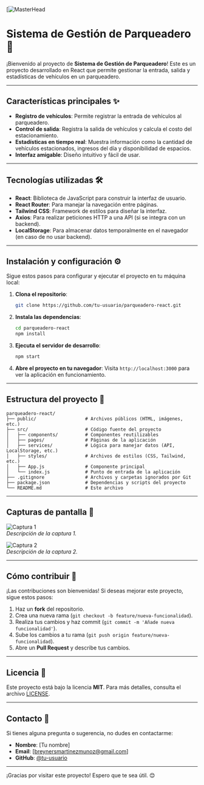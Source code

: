 [![MasterHead](https://okhosting.com/wp-content/uploads/Software.jpg)
# Sistema de Gestión de Parqueadero 🚗

¡Bienvenido al proyecto de **Sistema de Gestión de Parqueadero**! Este es un proyecto desarrollado en React que permite gestionar la entrada, salida y estadísticas de vehículos en un parqueadero.

---
## Características principales ✨

- **Registro de vehículos**: Permite registrar la entrada de vehículos al parqueadero.
- **Control de salida**: Registra la salida de vehículos y calcula el costo del estacionamiento.
- **Estadísticas en tiempo real**: Muestra información como la cantidad de vehículos estacionados, ingresos del día y disponibilidad de espacios.
- **Interfaz amigable**: Diseño intuitivo y fácil de usar.

---

## Tecnologías utilizadas 🛠️

- **React**: Biblioteca de JavaScript para construir la interfaz de usuario.
- **React Router**: Para manejar la navegación entre páginas.
- **Tailwind CSS**: Framework de estilos para diseñar la interfaz.
- **Axios**: Para realizar peticiones HTTP a una API (si se integra con un backend).
- **LocalStorage**: Para almacenar datos temporalmente en el navegador (en caso de no usar backend).

---

## Instalación y configuración ⚙️

Sigue estos pasos para configurar y ejecutar el proyecto en tu máquina local:

1. **Clona el repositorio**:
   ```bash
   git clone https://github.com/tu-usuario/parqueadero-react.git
   ```

2. **Instala las dependencias**:
   ```bash
   cd parqueadero-react
   npm install
   ```

3. **Ejecuta el servidor de desarrollo**:
   ```bash
   npm start
   ```

4. **Abre el proyecto en tu navegador**:
   Visita `http://localhost:3000` para ver la aplicación en funcionamiento.

---

## Estructura del proyecto 📂

```
parqueadero-react/
├── public/                  # Archivos públicos (HTML, imágenes, etc.)
├── src/                     # Código fuente del proyecto
│   ├── components/          # Componentes reutilizables
│   ├── pages/               # Páginas de la aplicación
│   ├── services/            # Lógica para manejar datos (API, LocalStorage, etc.)
│   ├── styles/              # Archivos de estilos (CSS, Tailwind, etc.)
│   ├── App.js               # Componente principal
│   └── index.js             # Punto de entrada de la aplicación
├── .gitignore               # Archivos y carpetas ignorados por Git
├── package.json             # Dependencias y scripts del proyecto
└── README.md                # Este archivo
```

---

## Capturas de pantalla 📸

![Captura 1](https://parzibyte.me/blog/wp-content/uploads/2022/05/Software-para-parqueadero-Configurar-tarifas-de-cobro.png)  
*Descripción de la captura 1.*

![Captura 2](https://via.placeholder.com/800x400)  
*Descripción de la captura 2.*

---

## Cómo contribuir 🚀

¡Las contribuciones son bienvenidas! Si deseas mejorar este proyecto, sigue estos pasos:

1. Haz un **fork** del repositorio.
2. Crea una nueva rama (`git checkout -b feature/nueva-funcionalidad`).
3. Realiza tus cambios y haz commit (`git commit -m 'Añade nueva funcionalidad'`).
4. Sube los cambios a tu rama (`git push origin feature/nueva-funcionalidad`).
5. Abre un **Pull Request** y describe tus cambios.

---

## Licencia 📄

Este proyecto está bajo la licencia **MIT**. Para más detalles, consulta el archivo [LICENSE](LICENSE).

---

## Contacto 📧

Si tienes alguna pregunta o sugerencia, no dudes en contactarme:

- **Nombre**: [Tu nombre]
- **Email**: [breynersmartinezmunoz@gmail.com]
- **GitHub**: [@tu-usuario](https://github.com/tu-usuario)

---

¡Gracias por visitar este proyecto! Espero que te sea útil. 😊
```
